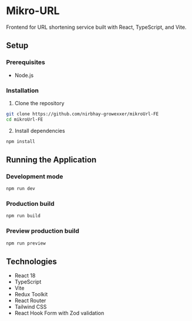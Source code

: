 # Mikro-URL

Frontend for URL shortening service built with React, TypeScript, and Vite.

## Setup

### Prerequisites

- Node.js

### Installation

1. Clone the repository

```bash
git clone https://github.com/nirbhay-growexxer/mikroUrl-FE
cd mikroUrl-FE
```

2. Install dependencies

```bash
npm install
```

## Running the Application

### Development mode

```bash
npm run dev
```

### Production build

```bash
npm run build
```

### Preview production build

```bash
npm run preview
```

## Technologies

- React 18
- TypeScript
- Vite
- Redux Toolkit
- React Router
- Tailwind CSS
- React Hook Form with Zod validation
